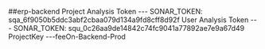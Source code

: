 ##erp-backend
Project Analysis Token --- SONAR_TOKEN: sqa_6f9050b5ddc3abf2cbaa079d134a9fd8cff8d92f
User Analysis Token --- SONAR_TOKEN: squ_0c26aa9de14842c74fc9041a77892ae7e9a67d49
ProjectKey ---feeOn-Backend-Prod
